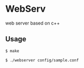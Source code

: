 # WebServ
web server based on c++

## Usage

```bash
$ make
```

```bashasfafs
$ ./webserver config/sample.conf
```
